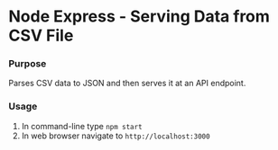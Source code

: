 # Node Express - Serving Data from CSV File

### Purpose
Parses CSV data to JSON and then serves it at an API endpoint.

### Usage
1. In command-line type `npm start`
2. In web browser navigate to `http://localhost:3000`

